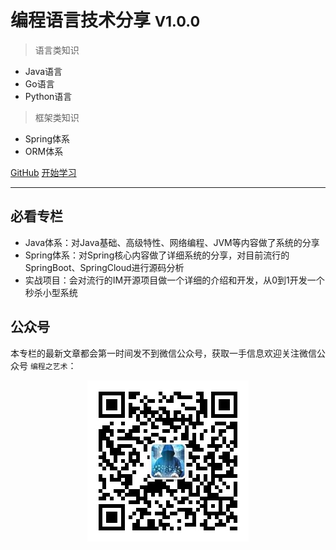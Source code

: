 # 编程语言技术分享 <small>V1.0.0</small>

> 语言类知识

- Java语言
- Go语言
- Python语言

> 框架类知识

- Spring体系
- ORM体系

[GitHub](https://github.com/WEIQI1127/WEIQI1127.github.io.git/)
[开始学习](md/introduction/introduction.md)

---
## 必看专栏
- Java体系：对Java基础、高级特性、网络编程、JVM等内容做了系统的分享
- Spring体系：对Spring核心内容做了详细系统的分享，对目前流行的SpringBoot、SpringCloud进行源码分析
- 实战项目：会对流行的IM开源项目做一个详细的介绍和开发，从0到1开发一个秒杀小型系统

## 公众号
本专栏的最新文章都会第一时间发不到微信公众号，获取一手信息欢迎关注微信公众号 `编程之艺术`：
<div align=center><img src="images/code_skill.jpg"></div>